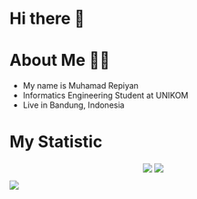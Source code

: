 # Hi there 👋
# About Me 👨‍🦱
* My name is Muhamad Repiyan
* Informatics Engineering Student at UNIKOM
* Live in Bandung, Indonesia

# My Statistic
<p align="center">
    <img align="center" src="https://github-readme-stats.vercel.app/api?username=repiyann&show_icons=true&theme=nord&hide_border=true" />
    <img align="center" src="https://github-readme-stats.vercel.app/api/top-langs/?username=repiyann&layout=compact&theme=buefy&hide_border=true" />
</p

![](https://komarev.com/ghpvc/?username=repiyann)
